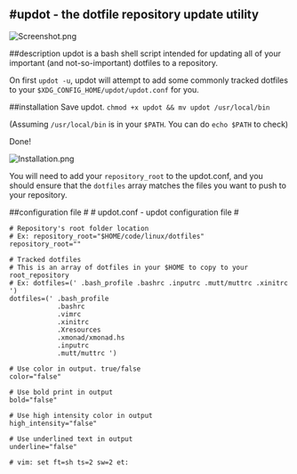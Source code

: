 #updot - the dotfile repository update utility
--------------
![Screenshot.png](http://ompldr.org/vaG50bg)

##description
updot is a bash shell script intended for updating all of your important (and not-so-important) dotfiles to a repository.

On first ``updot -u``, updot will attempt to add some commonly tracked dotfiles to your ``$XDG_CONFIG_HOME/updot/updot.conf`` for you.

##installation
Save updot.  ``chmod +x updot && mv updot /usr/local/bin``

(Assuming ``/usr/local/bin`` is in your ``$PATH``. You can do ``echo $PATH`` to check) 
  
Done!

![Installation.png](http://ompldr.org/vaG50bw)

You will need to add your ``repository_root`` to the updot.conf, and you should ensure that the ``dotfiles`` array matches
the files you want to push to your repository.

##configuration file
    #
    # updot.conf - updot configuration file
    #
    
    # Repository's root folder location
    # Ex: repository_root="$HOME/code/linux/dotfiles"
    repository_root=""
    
    # Tracked dotfiles
    # This is an array of dotfiles in your $HOME to copy to your root_repository
    # Ex: dotfiles=(' .bash_profile .bashrc .inputrc .mutt/muttrc .xinitrc ')
    dotfiles=(' .bash_profile
                .bashrc
                .vimrc
                .xinitrc
                .Xresources
                .xmonad/xmonad.hs
                .inputrc
                .mutt/muttrc ')
    
    # Use color in output. true/false
    color="false"
    
    # Use bold print in output
    bold="false"
    
    # Use high intensity color in output
    high_intensity="false"
    
    # Use underlined text in output
    underline="false"
    
    # vim: set ft=sh ts=2 sw=2 et:
